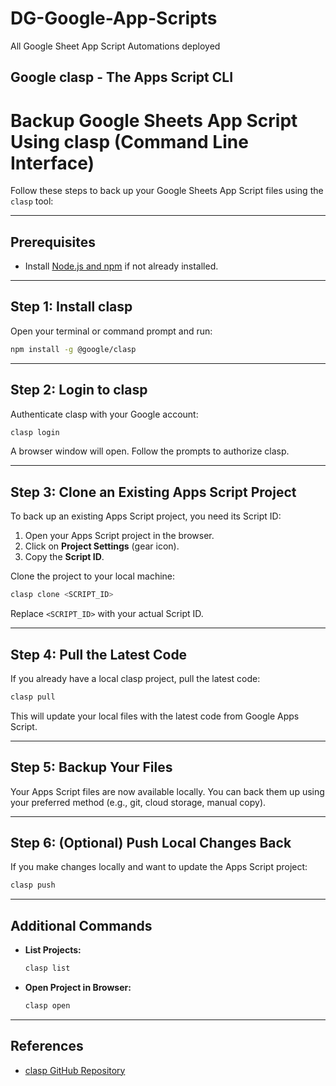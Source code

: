 # DG-Google-App-Scripts

All Google Sheet App Script Automations deployed

## Google clasp - The Apps Script CLI 
# Backup Google Sheets App Script Using clasp (Command Line Interface)

Follow these steps to back up your Google Sheets App Script files using the `clasp` tool:

---

## Prerequisites

- Install [Node.js and npm](https://nodejs.org/) if not already installed.

---

## Step 1: Install clasp

Open your terminal or command prompt and run:

```bash
npm install -g @google/clasp
```

---

## Step 2: Login to clasp

Authenticate clasp with your Google account:

```bash
clasp login
```

A browser window will open. Follow the prompts to authorize clasp.

---

## Step 3: Clone an Existing Apps Script Project

To back up an existing Apps Script project, you need its Script ID:

1. Open your Apps Script project in the browser.
2. Click on **Project Settings** (gear icon).
3. Copy the **Script ID**.

Clone the project to your local machine:

```bash
clasp clone <SCRIPT_ID>
```

Replace `<SCRIPT_ID>` with your actual Script ID.

---

## Step 4: Pull the Latest Code

If you already have a local clasp project, pull the latest code:

```bash
clasp pull
```

This will update your local files with the latest code from Google Apps Script.

---

## Step 5: Backup Your Files

Your Apps Script files are now available locally. You can back them up using your preferred method (e.g., git, cloud storage, manual copy).

---

## Step 6: (Optional) Push Local Changes Back

If you make changes locally and want to update the Apps Script project:

```bash
clasp push
```

---

## Additional Commands

- **List Projects:**  
  ```bash
  clasp list
  ```
- **Open Project in Browser:**  
  ```bash
  clasp open
  ```

---

## References

- [clasp GitHub Repository](https://github.com/google/clasp)